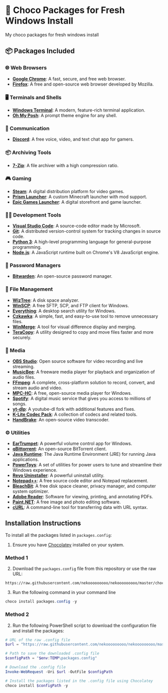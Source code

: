 # 🍫 Choco Packages for Fresh Windows Install

My choco packages for fresh windows install

## 📦 Packages Included

### 🌐 Web Browsers
- **[Google Chrome](https://community.chocolatey.org/packages/googlechrome)**: A fast, secure, and free web browser.
- **[Firefox](https://community.chocolatey.org/packages/firefox)**: A free and open-source web browser developed by Mozilla.

### 🖥 Terminals and Shells
- **[Windows Terminal](https://community.chocolatey.org/packages/microsoft-windows-terminal)**: A modern, feature-rich terminal application.
- **[Oh My Posh](https://community.chocolatey.org/packages/oh-my-posh)**: A prompt theme engine for any shell.

### 💬 Communication
- **[Discord](https://community.chocolatey.org/packages/discord)**: A free voice, video, and text chat app for gamers.

### 📦 Archiving Tools
- **[7-Zip](https://community.chocolatey.org/packages/7zip)**: A file archiver with a high compression ratio.

### 🎮 Gaming
- **[Steam](https://community.chocolatey.org/packages/steam)**: A digital distribution platform for video games.
- **[Prism Launcher](https://community.chocolatey.org/packages/prismlauncher)**: A custom Minecraft launcher with mod support.
- **[Epic Games Launcher](https://community.chocolatey.org/packages/epicgameslauncher)**: A digital storefront and game launcher.

### 👨‍💻 Development Tools
- **[Visual Studio Code](https://community.chocolatey.org/packages/vscode)**: A source-code editor made by Microsoft.
- **[Git](https://community.chocolatey.org/packages/git.install)**: A distributed version-control system for tracking changes in source code.
- **[Python 3](https://community.chocolatey.org/packages/python3)**: A high-level programming language for general-purpose programming.
- **[Node.js](https://community.chocolatey.org/packages/nodejs.install)**: A JavaScript runtime built on Chrome's V8 JavaScript engine.

### 🔐 Password Managers
- **[Bitwarden](https://community.chocolatey.org/packages/bitwarden)**: An open-source password manager.

### 📁 File Management
- **[WizTree](https://community.chocolatey.org/packages/wiztree)**: A disk space analyzer.
- **[WinSCP](https://community.chocolatey.org/packages/winscp.install)**: A free SFTP, SCP, and FTP client for Windows.
- **[Everything](https://community.chocolatey.org/packages/everything)**: A desktop search utility for Windows.
- **[Czkawka](https://community.chocolatey.org/packages/czkawka)**: A simple, fast, and easy-to-use tool to remove unnecessary files.
- **[WinMerge](https://community.chocolatey.org/packages/winmerge)**: A tool for visual difference display and merging.
- **[TeraCopy](https://community.chocolatey.org/packages/teracopy)**: A utility designed to copy and move files faster and more securely.

### 🎥 Media
- **[OBS Studio](https://community.chocolatey.org/packages/obs-studio.install)**: Open source software for video recording and live streaming.
- **[MusicBee](https://community.chocolatey.org/packages/musicbee)**: A freeware media player for playback and organization of audio files.
- **[FFmpeg](https://community.chocolatey.org/packages/ffmpeg)**: A complete, cross-platform solution to record, convert, and stream audio and video.
- **[MPC-HC](https://community.chocolatey.org/packages/mpc-hc)**: A free, open-source media player for Windows.
- **[Spotify](https://community.chocolatey.org/packages/spotify)**: A digital music service that gives you access to millions of songs.
- **[yt-dlp](https://community.chocolatey.org/packages/yt-dlp)**: A youtube-dl fork with additional features and fixes.
- **[K-Lite Codec Pack](https://community.chocolatey.org/packages/k-litecodecpackfull)**: A collection of codecs and related tools.
- **[HandBrake](https://community.chocolatey.org/packages/handbrake.install)**: An open-source video transcoder.

### ⚙️ Utilities
- **[EarTrumpet](https://community.chocolatey.org/packages/eartrumpet)**: A powerful volume control app for Windows.
- **[qBittorrent](https://community.chocolatey.org/packages/qbittorrent)**: An open-source BitTorrent client.
- **[Java Runtime](https://community.chocolatey.org/packages/javaruntime)**: The Java Runtime Environment (JRE) for running Java applications.
- **[PowerToys](https://community.chocolatey.org/packages/powertoys)**: A set of utilities for power users to tune and streamline their Windows experience.
- **[Revo Uninstaller](https://community.chocolatey.org/packages/revo-uninstaller)**: A powerful uninstall utility.
- **[Notepad++](https://community.chocolatey.org/packages/notepadplusplus.install)**: A free source code editor and Notepad replacement.
- **[BleachBit](https://community.chocolatey.org/packages/bleachbit.install)**: A free disk space cleaner, privacy manager, and computer system optimizer.
- **[Adobe Reader](https://community.chocolatey.org/packages/adobereader)**: Software for viewing, printing, and annotating PDFs.
- **[Paint.NET](https://community.chocolatey.org/packages/paint.net)**: A free image and photo editing software.
- **[cURL](https://community.chocolatey.org/packages/curl)**: A command-line tool for transferring data with URL syntax.

## Installation Instructions

To install all the packages listed in `packages.config`:

1. Ensure you have [Chocolatey](https://chocolatey.org/install) installed on your system.

### Method 1

2. Download the `packages.config` file from this repository or use the raw URL:

```
https://raw.githubusercontent.com/nekooooooooo/nekooooooooo/master/choco/packages.config
```

3. Run the following command in your command line

```powershell
choco install packages.config -y
```

### Method 2

2. Run the following PowerShell script to download the configuration file and install the packages:

```powershell
# URL of the raw .config file
$url = "https://raw.githubusercontent.com/nekooooooooo/nekooooooooo/master/choco/packages.config"

# Path to save the downloaded .config file
$configPath = "$env:TEMP\packages.config"

# Download the .config file
Invoke-WebRequest -Uri $url -OutFile $configPath

# Install the packages listed in the .config file using Chocolatey
choco install $configPath -y
```
